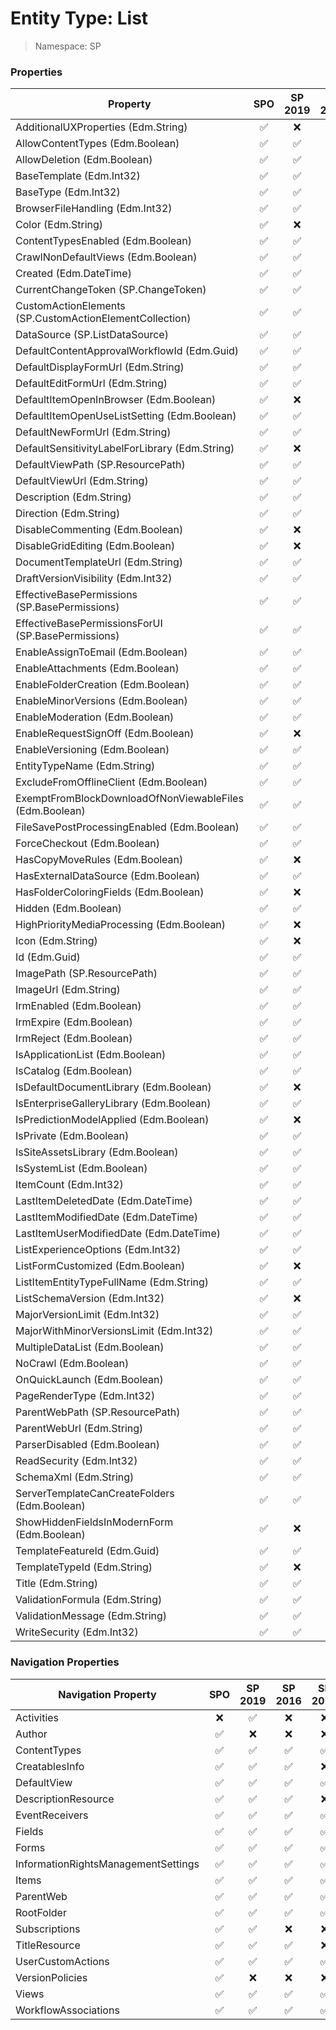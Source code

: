 # Entity Type: List

> Namespace: SP

### Properties

Property | SPO | SP 2019 | SP 2016 | SP 2013
----------|:---:|:-------:|:-------:|:-------:
AdditionalUXProperties (Edm.String) | ✅ | ❌ | ❌ | ❌
AllowContentTypes (Edm.Boolean) | ✅ | ✅ | ✅ | ✅
AllowDeletion (Edm.Boolean) | ✅ | ✅ | ❌ | ❌
BaseTemplate (Edm.Int32) | ✅ | ✅ | ✅ | ✅
BaseType (Edm.Int32) | ✅ | ✅ | ✅ | ✅
BrowserFileHandling (Edm.Int32) | ✅ | ✅ | ✅ | ✅
Color (Edm.String) | ✅ | ❌ | ❌ | ❌
ContentTypesEnabled (Edm.Boolean) | ✅ | ✅ | ✅ | ✅
CrawlNonDefaultViews (Edm.Boolean) | ✅ | ✅ | ✅ | ❌
Created (Edm.DateTime) | ✅ | ✅ | ✅ | ✅
CurrentChangeToken (SP.ChangeToken) | ✅ | ✅ | ✅ | ❌
CustomActionElements (SP.CustomActionElementCollection) | ✅ | ✅ | ❌ | ❌
DataSource (SP.ListDataSource) | ✅ | ✅ | ✅ | ✅
DefaultContentApprovalWorkflowId (Edm.Guid) | ✅ | ✅ | ✅ | ✅
DefaultDisplayFormUrl (Edm.String) | ✅ | ✅ | ✅ | ✅
DefaultEditFormUrl (Edm.String) | ✅ | ✅ | ✅ | ✅
DefaultItemOpenInBrowser (Edm.Boolean) | ✅ | ❌ | ❌ | ❌
DefaultItemOpenUseListSetting (Edm.Boolean) | ✅ | ✅ | ❌ | ❌
DefaultNewFormUrl (Edm.String) | ✅ | ✅ | ✅ | ✅
DefaultSensitivityLabelForLibrary (Edm.String) | ✅ | ❌ | ❌ | ❌
DefaultViewPath (SP.ResourcePath) | ✅ | ✅ | ❌ | ❌
DefaultViewUrl (Edm.String) | ✅ | ✅ | ✅ | ✅
Description (Edm.String) | ✅ | ✅ | ✅ | ✅
Direction (Edm.String) | ✅ | ✅ | ✅ | ✅
DisableCommenting (Edm.Boolean) | ✅ | ❌ | ❌ | ❌
DisableGridEditing (Edm.Boolean) | ✅ | ❌ | ❌ | ❌
DocumentTemplateUrl (Edm.String) | ✅ | ✅ | ✅ | ✅
DraftVersionVisibility (Edm.Int32) | ✅ | ✅ | ✅ | ✅
EffectiveBasePermissions (SP.BasePermissions) | ✅ | ✅ | ✅ | ✅
EffectiveBasePermissionsForUI (SP.BasePermissions) | ✅ | ✅ | ✅ | ✅
EnableAssignToEmail (Edm.Boolean) | ✅ | ✅ | ❌ | ❌
EnableAttachments (Edm.Boolean) | ✅ | ✅ | ✅ | ✅
EnableFolderCreation (Edm.Boolean) | ✅ | ✅ | ✅ | ✅
EnableMinorVersions (Edm.Boolean) | ✅ | ✅ | ✅ | ✅
EnableModeration (Edm.Boolean) | ✅ | ✅ | ✅ | ✅
EnableRequestSignOff (Edm.Boolean) | ✅ | ❌ | ❌ | ❌
EnableVersioning (Edm.Boolean) | ✅ | ✅ | ✅ | ✅
EntityTypeName (Edm.String) | ✅ | ✅ | ✅ | ✅
ExcludeFromOfflineClient (Edm.Boolean) | ✅ | ✅ | ❌ | ❌
ExemptFromBlockDownloadOfNonViewableFiles (Edm.Boolean) | ✅ | ✅ | ❌ | ❌
FileSavePostProcessingEnabled (Edm.Boolean) | ✅ | ✅ | ✅ | ❌
ForceCheckout (Edm.Boolean) | ✅ | ✅ | ✅ | ✅
HasCopyMoveRules (Edm.Boolean) | ✅ | ❌ | ❌ | ❌
HasExternalDataSource (Edm.Boolean) | ✅ | ✅ | ✅ | ✅
HasFolderColoringFields (Edm.Boolean) | ✅ | ❌ | ❌ | ❌
Hidden (Edm.Boolean) | ✅ | ✅ | ✅ | ✅
HighPriorityMediaProcessing (Edm.Boolean) | ✅ | ❌ | ❌ | ❌
Icon (Edm.String) | ✅ | ❌ | ❌ | ❌
Id (Edm.Guid) | ✅ | ✅ | ✅ | ✅
ImagePath (SP.ResourcePath) | ✅ | ✅ | ❌ | ❌
ImageUrl (Edm.String) | ✅ | ✅ | ✅ | ✅
IrmEnabled (Edm.Boolean) | ✅ | ✅ | ✅ | ✅
IrmExpire (Edm.Boolean) | ✅ | ✅ | ✅ | ✅
IrmReject (Edm.Boolean) | ✅ | ✅ | ✅ | ✅
IsApplicationList (Edm.Boolean) | ✅ | ✅ | ✅ | ✅
IsCatalog (Edm.Boolean) | ✅ | ✅ | ✅ | ✅
IsDefaultDocumentLibrary (Edm.Boolean) | ✅ | ❌ | ❌ | ❌
IsEnterpriseGalleryLibrary (Edm.Boolean) | ✅ | ✅ | ❌ | ❌
IsPredictionModelApplied (Edm.Boolean) | ✅ | ❌ | ❌ | ❌
IsPrivate (Edm.Boolean) | ✅ | ✅ | ✅ | ✅
IsSiteAssetsLibrary (Edm.Boolean) | ✅ | ✅ | ✅ | ✅
IsSystemList (Edm.Boolean) | ✅ | ✅ | ❌ | ❌
ItemCount (Edm.Int32) | ✅ | ✅ | ✅ | ✅
LastItemDeletedDate (Edm.DateTime) | ✅ | ✅ | ✅ | ✅
LastItemModifiedDate (Edm.DateTime) | ✅ | ✅ | ✅ | ✅
LastItemUserModifiedDate (Edm.DateTime) | ✅ | ✅ | ❌ | ❌
ListExperienceOptions (Edm.Int32) | ✅ | ✅ | ❌ | ❌
ListFormCustomized (Edm.Boolean) | ✅ | ❌ | ❌ | ❌
ListItemEntityTypeFullName (Edm.String) | ✅ | ✅ | ✅ | ✅
ListSchemaVersion (Edm.Int32) | ✅ | ❌ | ❌ | ❌
MajorVersionLimit (Edm.Int32) | ✅ | ✅ | ✅ | ✅
MajorWithMinorVersionsLimit (Edm.Int32) | ✅ | ✅ | ✅ | ✅
MultipleDataList (Edm.Boolean) | ✅ | ✅ | ✅ | ✅
NoCrawl (Edm.Boolean) | ✅ | ✅ | ✅ | ✅
OnQuickLaunch (Edm.Boolean) | ✅ | ✅ | ✅ | ✅
PageRenderType (Edm.Int32) | ✅ | ✅ | ❌ | ❌
ParentWebPath (SP.ResourcePath) | ✅ | ✅ | ❌ | ❌
ParentWebUrl (Edm.String) | ✅ | ✅ | ✅ | ✅
ParserDisabled (Edm.Boolean) | ✅ | ✅ | ✅ | ❌
ReadSecurity (Edm.Int32) | ✅ | ✅ | ❌ | ❌
SchemaXml (Edm.String) | ✅ | ✅ | ✅ | ✅
ServerTemplateCanCreateFolders (Edm.Boolean) | ✅ | ✅ | ✅ | ✅
ShowHiddenFieldsInModernForm (Edm.Boolean) | ✅ | ❌ | ❌ | ❌
TemplateFeatureId (Edm.Guid) | ✅ | ✅ | ✅ | ✅
TemplateTypeId (Edm.String) | ✅ | ❌ | ❌ | ❌
Title (Edm.String) | ✅ | ✅ | ✅ | ✅
ValidationFormula (Edm.String) | ✅ | ✅ | ✅ | ✅
ValidationMessage (Edm.String) | ✅ | ✅ | ✅ | ✅
WriteSecurity (Edm.Int32) | ✅ | ✅ | ❌ | ❌

### Navigation Properties

Navigation Property | SPO | SP 2019 | SP 2016 | SP 2013
----------|:---:|:-------:|:-------:|:-------:
Activities | ❌ | ✅ | ❌ | ❌
Author | ✅ | ❌ | ❌ | ❌
ContentTypes | ✅ | ✅ | ✅ | ✅
CreatablesInfo | ✅ | ✅ | ✅ | ❌
DefaultView | ✅ | ✅ | ✅ | ✅
DescriptionResource | ✅ | ✅ | ✅ | ❌
EventReceivers | ✅ | ✅ | ✅ | ✅
Fields | ✅ | ✅ | ✅ | ✅
Forms | ✅ | ✅ | ✅ | ✅
InformationRightsManagementSettings | ✅ | ✅ | ✅ | ✅
Items | ✅ | ✅ | ✅ | ✅
ParentWeb | ✅ | ✅ | ✅ | ✅
RootFolder | ✅ | ✅ | ✅ | ✅
Subscriptions | ✅ | ✅ | ❌ | ❌
TitleResource | ✅ | ✅ | ✅ | ❌
UserCustomActions | ✅ | ✅ | ✅ | ✅
VersionPolicies | ✅ | ❌ | ❌ | ❌
Views | ✅ | ✅ | ✅ | ✅
WorkflowAssociations | ✅ | ✅ | ✅ | ✅